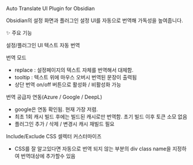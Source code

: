 Auto Translate UI Plugin for Obsidian



Obsidian의 설정 화면과 플러그인 설정 UI를 자동으로 번역해 가독성을 높여줍니다.



✨ 주요 기능



설정/플러그인 UI 텍스트 자동 번역



번역 모드

* replace : 설정페이지의 텍스트 자체를 번역해서 대체함.
* tooltip : 텍스트 위에 마우스 오버시 번역된 문장이 출력됨
* 상단 번역 on/off 버튼으로 활성화 / 비활성화 가능



번역 공급자 연동(Azure / Google / DeepL) 

* google은 연동 확인됨. 현재 가장 저렴.
* 최초 1회 캐시 빌드 후에는 빌드된 캐시로만 번역함. 초기 빌드 이후 토큰 소모 없음
* 플러그인 추가 / 삭제 / 변경시 캐시 재빌드 필요



Include/Exclude CSS 셀렉터 커스터마이즈

* CSS를 잘 알고있다면 자동으로 번역 되지 않는 부분의 div class name을 지정하여 번역대상에 추가할수 있음



